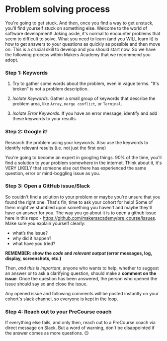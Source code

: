 # Problem solving process

You're going to get stuck. And then, once you find a way to get unstuck, you'll find yourself stuck on something else. Welcome to the world of software development! Joking aside, it's normal to encounter problems that seem to difficult to solve. What you need to learn (and you WILL learn it) is how to get answers to your questions as quickly as possible and then move on. This is a crucial skill to develop and you should start now. So we have the following process within Makers Academy that we recommend you adopt.

### Step 1: Keywords

1. Try to gather some words about the problem, even in vague terms. "It's broken" is not a problem description.

2. *Isolate Keywords.* Gather a small group of keywords that describe the problem area, like `Array`, `merge conflict`, or `Terminal`.

3. *Isolate Error Keywords.* If you have an error message, identify and add these keywords to your results.

### Step 2: Google it!

Research the problem using your keywords. Also use the keywords to identify relevant results (i.e. not just the first one)

You're going to become an expert in googling things. 90% of the time, you'll find a solution to your problem somewhere in the internet. Think about it, it's VERY LIKELY that someone else out there has experienced the same question, error or mind-boggling issue as you.

### Step 3: Open a GitHub issue/Slack

So couldn't find a solution to your problem or maybe you're unsure that you found the right one. That's fin, time to ask your cohort for help! Some of them might've stumbled upon something you haven't and maybe they'll have an answer for you. The way you go about it is to open a github issue here in this repo - https://github.com/makersacademy/pre_course/issues. Make sure you explain yourself clearly:

- what’s the issue?
- why did it happen?
- what have you tried?

**REMEMBER: show the *code* and *relevant output* (error messages, log, display, screenshots, etc.)**

Then, *and this is important*, anyone who wants to help, whether to suggest an answer or to ask a clarifying question, should make a **comment on the issue**. Once the question has been answered, the person who opened the issue should say so and close the issue.

Any opened issue and following comments will be posted instantly on your cohort's slack channel, so everyone is kept in the loop.

### Step 4: Reach out to your PreCourse coach

If everything else fails, and only then, reach out to a PreCourse coach via direct message on Slack. But a word of warning, don't be disappointed if the answer comes as more questions. :wink:
